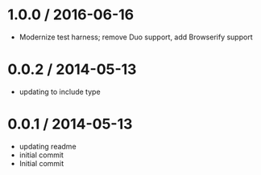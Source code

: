 1.0.0 / 2016-06-16
==================

 * Modernize test harness; remove Duo support, add Browserify support

0.0.2 / 2014-05-13
==================

 * updating to include type

0.0.1 / 2014-05-13
==================

 * updating readme
 * initial commit
 * Initial commit
